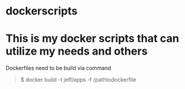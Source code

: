 # dockerscripts
# This is my docker scripts that can utilize my needs and others
Dockerfiles need to be build via command 
> $ docker build -t jeff/apps -f /pathtodockerfile 
